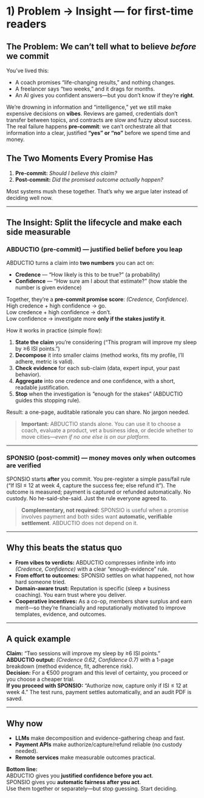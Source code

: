 # 1) Problem → Insight — for first-time readers

## The Problem: We can’t tell what to believe *before* we commit
You’ve lived this:
- A coach promises “life-changing results,” and nothing changes.
- A freelancer says “two weeks,” and it drags for months.
- An AI gives you confident answers—but you don’t know if they’re **right**.

We’re drowning in information and “intelligence,” yet we still make expensive decisions on **vibes**. Reviews are gamed, credentials don’t transfer between topics, and contracts are slow and fuzzy about success. The real failure happens **pre-commit**: we can’t orchestrate all that information into a clear, justified **“yes” or “no”** before we spend time and money.

## The Two Moments Every Promise Has
1) **Pre-commit:** *Should I believe this claim?*  
2) **Post-commit:** *Did the promised outcome actually happen?*

Most systems mush these together. That’s why we argue later instead of deciding well now.

---

## The Insight: Split the lifecycle and make each side measurable

### ABDUCTIO (pre-commit) — justified belief before you leap
ABDUCTIO turns a claim into **two numbers** you can act on:

- **Credence** — “How likely is this to be true?” (a probability)
- **Confidence** — “How sure am I about that estimate?” (how stable the number is given evidence)

Together, they’re a **pre-commit promise score**: *(Credence, Confidence)*.  
High credence + high confidence → go.  
Low credence + high confidence → don’t.  
Low confidence → investigate more **only if the stakes justify it**.

How it works in practice (simple flow):
1. **State the claim** you’re considering (“This program will improve my sleep by ≥6 ISI points.”)
2. **Decompose** it into smaller claims (method works, fits my profile, I’ll adhere, metric is valid).
3. **Check evidence** for each sub-claim (data, expert input, your past behavior).
4. **Aggregate** into one credence and one confidence, with a short, readable justification.
5. **Stop** when the investigation is “enough for the stakes” (ABDUCTIO guides this stopping rule).

Result: a one-page, auditable rationale you can share. No jargon needed.

> **Important:** ABDUCTIO stands alone. You can use it to choose a coach, evaluate a product, vet a business idea, or decide whether to move cities—*even if no one else is on our platform.*

---

### SPONSIO (post-commit) — money moves only when outcomes are verified
SPONSIO starts **after** you commit. You pre-register a simple pass/fail rule (“If ISI ≤ 12 at week 4, capture the success fee; else refund it”). The outcome is measured; payment is captured or refunded automatically. No custody. No he-said-she-said. Just the rule everyone agreed to.

> **Complementary, not required:** SPONSIO is useful when a promise involves payment and both sides want **automatic, verifiable settlement**. ABDUCTIO does not depend on it.

---

## Why this beats the status quo
- **From vibes to verdicts:** ABDUCTIO compresses infinite info into *(Credence, Confidence)* with a clear “enough-evidence” rule.
- **From effort to outcomes:** SPONSIO settles on what happened, not how hard someone tried.
- **Domain-aware trust:** Reputation is specific (sleep ≠ business coaching). You earn trust where you deliver.
- **Cooperative incentives:** As a co-op, members share surplus and earn merit—so they’re financially and reputationally motivated to improve templates, evidence, and outcomes.

---

## A quick example
**Claim:** “Two sessions will improve my sleep by ≥6 ISI points.”  
**ABDUCTIO output:** *(Credence 0.62, Confidence 0.7)* with a 1-page breakdown (method evidence, fit, adherence risk).  
**Decision:** For a €500 program and this level of certainty, you proceed or you choose a cheaper trial.  
**If you proceed with SPONSIO:** “Authorize now, capture only if ISI ≤ 12 at week 4.” The test runs, payment settles automatically, and an audit PDF is saved.

---

## Why now
- **LLMs** make decomposition and evidence-gathering cheap and fast.
- **Payment APIs** make authorize/capture/refund reliable (no custody needed).
- **Remote services** make measurable outcomes practical.

**Bottom line:**  
ABDUCTIO gives you **justified confidence before you act**.  
SPONSIO gives you **automatic fairness after you act**.  
Use them together or separately—but stop guessing. Start deciding.
